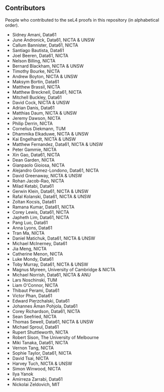 <!--
     Copyright 2020, Data61, CSIRO (ABN 41 687 119 230)

     SPDX-License-Identifier: CC-BY-SA-4.0
-->

Contributors
------------

People who contributed to the seL4 proofs in this repository (in alphabetical
order).

* Sidney Amani, Data61
* June Andronick, Data61, NICTA & UNSW
* Callum Bannister, Data61, NICTA
* Santiago Bautista, Data61
* Joel Beeren, Data61, NICTA
* Nelson Billing, NICTA
* Bernard Blackham, NICTA & UNSW
* Timothy Bourke, NICTA
* Andrew Boyton, NICTA & UNSW
* Maksym Bortin, Data61
* Matthew Brassil, NICTA
* Matthew Brecknell, Data61, NICTA
* Mitchell Buckley, Data61
* David Cock, NICTA & UNSW
* Adrian Danis, Data61
* Matthias Daum, NICTA & UNSW
* Jeremy Dawson, NICTA
* Philip Derrin, NICTA
* Cornelius Diekmann, TUM
* Dhammika Elkaduwe, NICTA & UNSW
* Kai Engelhardt, NICTA & UNSW
* Matthew Fernandez, Data61, NICTA & UNSW
* Peter Gammie, NICTA
* Xin Gao, Data61, NICTA
* Dean Garden, NICTA
* Gianpaolo Gioiosa, NICTA
* Alejandro Gomez-Londono, Data61, NICTA
* David Greenaway, NICTA & UNSW
* Rohan Jacob-Rao, NICTA
* Milad Ketabi, Data61
* Gerwin Klein, Data61, NICTA & UNSW
* Rafal Kolanski, Data61, NICTA & UNSW
* Zoltan Kocsis, Data61
* Ramana Kumar, Data61, NICTA
* Corey Lewis, Data61, NICTA
* Japheth Lim, Data61, NICTA
* Pang Luo, Data61
* Anna Lyons, Data61
* Tran Ma, NICTA
* Daniel Matichuk, Data61, NICTA & UNSW
* Michael McInerney, Data61
* Jia Meng, NICTA
* Catherine Menon, NICTA
* Luke Mondy, Data61
* Toby Murray, Data61, NICTA & UNSW
* Magnus Myreen, University of Cambridge & NICTA
* Michael Norrish, Data61, NICTA & ANU
* Lars Noschinski, TUM
* Liam O'Connor, NICTA
* Thibaut Perami, Data61
* Victor Phan, Data61
* Edward Pierzchalski, Data61
* Johannes Åman Pohjola, Data61
* Corey Richardson, Data61, NICTA
* Sean Seefried, NICTA
* Thomas Sewell, Data61, NICTA & UNSW
* Michael Sproul, Data61
* Rupert Shuttleworth, NICTA
* Robert Sison, The University of Melbourne
* Miki Tanaka, Data61, NICTA
* Vernon Tang, NICTA
* Sophie Taylor, Data61, NICTA
* David Tsai, NICTA
* Harvey Tuch, NICTA & UNSW
* Simon Winwood, NICTA
* Ilya Yanok
* Amirreza Zarrabi, Data61
* Nickolai Zeldovich, MIT
